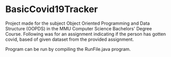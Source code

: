 # BasicCovid19Tracker
Project made for the subject Object Oriented Programming and Data Structure (OOPDS) in the MMU Computer Science Bachelors' Degree Course.
Following was for an assignment indicating if the person has gotten covid,
based of given dataset from the provided assignment.

Program can be run by compiling the RunFile.java program. 
